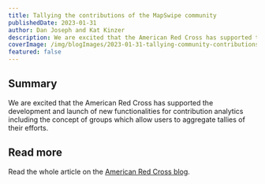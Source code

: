 ```yaml
---
title: Tallying the contributions of the MapSwipe community
publishedDate: 2023-01-31
author: Dan Joseph and Kat Kinzer
description: We are excited that the American Red Cross has supported the development and launch of new functionalities for contribution analytics including the concept of groups which allow users to aggregate tallies of their efforts.
coverImage: /img/blogImages/2023-01-31-tallying-community-contributions.jpg
featured: false
---
```


## Summary

We are excited that the American Red Cross has supported the development and launch of new functionalities for contribution analytics including the concept of groups which allow users to aggregate tallies of their efforts.

## Read more

Read the whole article on the [American Red Cross blog](https://americanredcross.github.io/2023/01/31/mapswipe-analytics-and-groups/).
